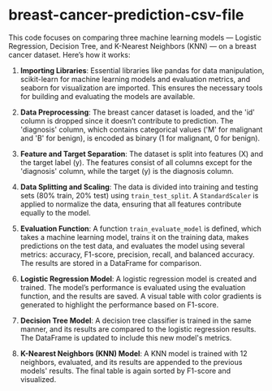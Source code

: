 # breast-cancer-prediction-csv-file

This code focuses on comparing three machine learning models — Logistic Regression, Decision Tree, and K-Nearest Neighbors (KNN) — on a breast cancer dataset. Here’s how it works:

1. **Importing Libraries**: Essential libraries like pandas for data manipulation, scikit-learn for machine learning models and evaluation metrics, and seaborn for visualization are imported. This ensures the necessary tools for building and evaluating the models are available.

2. **Data Preprocessing**: The breast cancer dataset is loaded, and the 'id' column is dropped since it doesn’t contribute to prediction. The 'diagnosis' column, which contains categorical values ('M' for malignant and 'B' for benign), is encoded as binary (1 for malignant, 0 for benign).

3. **Feature and Target Separation**: The dataset is split into features (X) and the target label (y). The features consist of all columns except for the 'diagnosis' column, while the target (y) is the diagnosis column.

4. **Data Splitting and Scaling**: The data is divided into training and testing sets (80% train, 20% test) using `train_test_split`. A `StandardScaler` is applied to normalize the data, ensuring that all features contribute equally to the model.

5. **Evaluation Function**: A function `train_evaluate_model` is defined, which takes a machine learning model, trains it on the training data, makes predictions on the test data, and evaluates the model using several metrics: accuracy, F1-score, precision, recall, and balanced accuracy. The results are stored in a DataFrame for comparison.

6. **Logistic Regression Model**: A logistic regression model is created and trained. The model’s performance is evaluated using the evaluation function, and the results are saved. A visual table with color gradients is generated to highlight the performance based on F1-score.

7. **Decision Tree Model**: A decision tree classifier is trained in the same manner, and its results are compared to the logistic regression results. The DataFrame is updated to include this new model's metrics.

8. **K-Nearest Neighbors (KNN) Model**: A KNN model is trained with 12 neighbors, evaluated, and its results are appended to the previous models' results. The final table is again sorted by F1-score and visualized.
